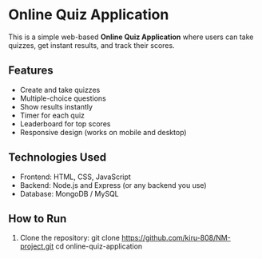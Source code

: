 # Online Quiz Application

This is a simple web-based **Online Quiz Application** where users can take quizzes, get instant results, and track their scores.


## Features
- Create and take quizzes  
- Multiple-choice questions  
- Show results instantly  
- Timer for each quiz  
- Leaderboard for top scores  
- Responsive design (works on mobile and desktop)


## Technologies Used
- Frontend: HTML, CSS, JavaScript  
- Backend: Node.js and Express (or any backend you use)  
- Database: MongoDB / MySQL  


## How to Run

1. Clone the repository:
   git clone https://github.com/kiru-808/NM-project.git
   cd online-quiz-application
